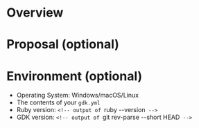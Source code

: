 # Overview

<!-- Details of the issue.  If relevant, include steps to replicate and any console output or screenshots -->

# Proposal (optional)

<!-- Description of any proposal you might have> -->

# Environment (optional)

- Operating System: Windows/macOS/Linux
- The contents of your `gdk.yml`
- Ruby version: `<!-- output of `ruby --version` -->`
- GDK version: `<!-- output of `git rev-parse --short HEAD` -->`

